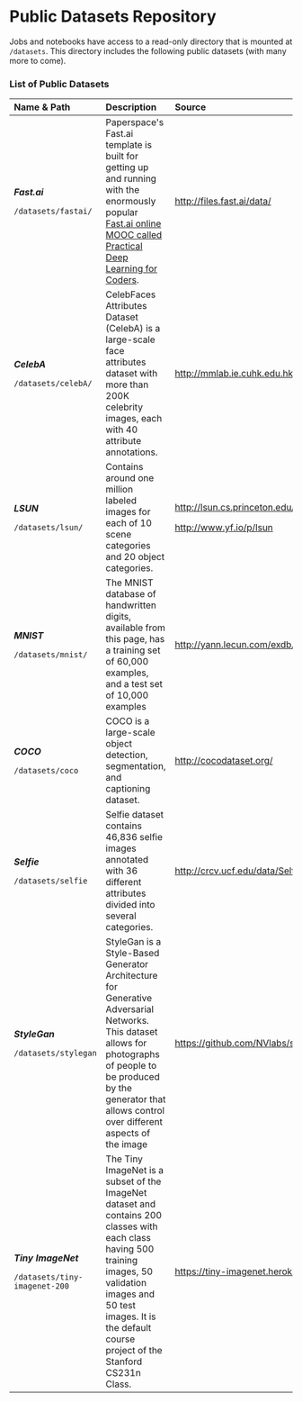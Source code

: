 # Public Datasets Repository

Jobs and notebooks have access to a read-only directory that is mounted at `/datasets`. This directory includes the following public datasets \(with many more to come\).  

### List of Public Datasets

<table>
  <thead>
    <tr>
      <th style="text-align:left">Name &amp; Path</th>
      <th style="text-align:left">Description</th>
      <th style="text-align:left">Source</th>
    </tr>
  </thead>
  <tbody>
    <tr>
      <td style="text-align:left">
        <p><em><b>Fast.ai</b></em>
        </p>
        <p><code>/datasets/fastai/</code>
        </p>
      </td>
      <td style="text-align:left">Paperspace&apos;s Fast.ai template is built for getting up and running
        with the enormously popular <a href="http://www.fast.ai/">Fast.ai online MOOC called Practical Deep Learning for Coders</a>.</td>
      <td
      style="text-align:left"><a href="http://files.fast.ai/data/">http://files.fast.ai/data/</a>
        </td>
    </tr>
    <tr>
      <td style="text-align:left">
        <p><em><b>CelebA</b></em>
        </p>
        <p><code>/datasets/celebA/</code>
        </p>
      </td>
      <td style="text-align:left">CelebFaces Attributes Dataset (CelebA) is a large-scale face attributes
        dataset with more than 200K celebrity images, each with 40 attribute annotations.</td>
      <td
      style="text-align:left"><a href="http://mmlab.ie.cuhk.edu.hk/projects/CelebA.html">http://mmlab.ie.cuhk.edu.hk/projects/CelebA.html</a>
        </td>
    </tr>
    <tr>
      <td style="text-align:left">
        <p><em><b>LSUN</b></em>
        </p>
        <p><code>/datasets/lsun/</code>
        </p>
      </td>
      <td style="text-align:left">Contains around one million labeled images for each of 10 scene categories
        and 20 object categories.</td>
      <td style="text-align:left">
        <p><a href="http://lsun.cs.princeton.edu/2017/">http://lsun.cs.princeton.edu/2017/</a>
        </p>
        <p><a href="http://www.yf.io/p/lsun">http://www.yf.io/p/lsun</a>
        </p>
      </td>
    </tr>
    <tr>
      <td style="text-align:left">
        <p><em><b>MNIST</b></em>
        </p>
        <p><code>/datasets/mnist/</code>
        </p>
      </td>
      <td style="text-align:left">The MNIST database of handwritten digits, available from this page, has
        a training set of 60,000 examples, and a test set of 10,000 examples</td>
      <td
      style="text-align:left"><a href="http://yann.lecun.com/exdb/mnist/">http://yann.lecun.com/exdb/mnist/</a>
        </td>
    </tr>
    <tr>
      <td style="text-align:left">
        <p><em><b>COCO</b></em>
        </p>
        <p><code>/datasets/coco</code>
        </p>
      </td>
      <td style="text-align:left">COCO is a large-scale object detection, segmentation, and captioning dataset.</td>
      <td
      style="text-align:left"><a href="http://cocodataset.org/">http://cocodataset.org/</a>
        </td>
    </tr>
    <tr>
      <td style="text-align:left">
        <p><em><b>Selfie</b></em>
        </p>
        <p><code>/datasets/selfie</code>
        </p>
      </td>
      <td style="text-align:left">Selfie dataset contains 46,836 selfie images annotated with 36 different
        attributes divided into several categories.</td>
      <td style="text-align:left"><a href="http://crcv.ucf.edu/data/Selfie/"> http://crcv.ucf.edu/data/Selfie/</a>
      </td>
    </tr>
    <tr>
      <td style="text-align:left">
        <p><em><b>StyleGan</b></em>
        </p>
        <p><code>/datasets/stylegan</code>
        </p>
      </td>
      <td style="text-align:left">StyleGan is a Style-Based Generator Architecture for Generative Adversarial
        Networks. This dataset allows for photographs of people to be produced
        by the generator that allows control over different aspects of the image</td>
      <td
      style="text-align:left"><a href="https://github.com/NVlabs/stylegan">https://github.com/NVlabs/stylegan</a> 
        </td>
    </tr>
    <tr>
      <td style="text-align:left">
        <p><em><b>Tiny ImageNet</b></em>
        </p>
        <p><code>/datasets/tiny-imagenet-200</code>
        </p>
      </td>
      <td style="text-align:left">The Tiny ImageNet is a subset of the ImageNet dataset and contains 200 classes with each class having         500 training images, 50 validation images and 50 test images. It is the default course project of the Stanford CS231n Class.            </td>
      <td
      style="text-align:left"><a href="https://tiny-imagenet.herokuapp.com/">https://tiny-imagenet.herokuapp.com/</a> 
        </td>
    </tr>
  </tbody>
</table>
